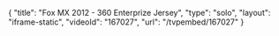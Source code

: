{
    "title": "Fox MX 2012 - 360 Enterprize Jersey",
    "type": "solo",
    "layout": "iframe-static",
    "videoId": "167027",
    "url": "\/tvpembed\/167027"
}